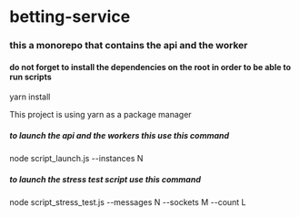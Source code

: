 # betting-service

### this a monorepo that contains the api and the worker

#### do not forget to install the dependencies on the root in order to be able to run scripts

yarn install

This project is using yarn as a package manager

##### to launch the api and the workers this use this command

node script_launch.js --instances N

##### to launch the stress test script use this command

node script_stress_test.js --messages N --sockets M --count L

